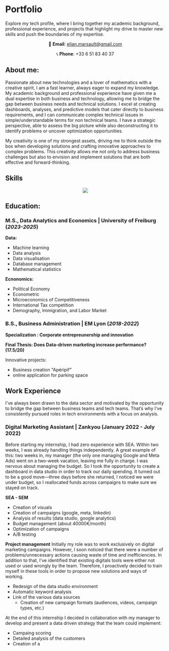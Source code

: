# Portfolio

Explore my tech profile, where I bring together my academic background, professional experience, and projects that highlight my drive to master new skills and push the boundaries of my expertise.

<div style="text-align: center;">

  <p>📧 <strong>Email</strong>: <a href="mailto:elian.marsault@gmail.com">elian.marsault@gmail.com</a></p>
  <p>📞 <strong>Phone</strong>: +33 6 51 83 40 37</p>

</div>
 
## About me:

Passionate about new technologies and a lover of mathematics with a creative spirit, I am a fast learner, always eager to expand my knowledge. My academic background and professional experience have given me a dual expertise in both business and technology, allowing me to bridge the gap between business needs and technical solutions. I excel at creating dashboards, analyses, and predictive models that cater directly to business requirements, and I can communicate complex technical issues in simple/understandable terms for non technical teams. I have a strategic perspective, able to assess the big picture while also deconstructing it to identify problems or uncover optimization opportunities.

My creativity is one of my strongest assets, driving me to think outside the box when developing solutions and crafting innovative approaches to complex problems.  This creativity allows me not only to address business challenges but also to envision and implement solutions that are both effective and forward-thinking.

## Skills

<p align="center">
  <a href="https://skillicons.dev">
    <img src="https://skillicons.dev/icons?i=mysql,py,pytorch,pycharm,r,tensorflow&theme=light" />
  </a>
</p>


## Education:

### M.S., Data Analytics and Economics	| University of Freiburg (_2023-2025_)

**Data:**
- Machine learning
- Data analysis
- Data visualisation
- Database management
- Mathematical statistics

**Ecnonomics:**
- Political Economy
- Econometric
- Microeconomics of Competitiveness
- International Tax competition
- Demography, Immigration, and Labor Market

               
### B.S., Business Administration | EM Lyon (_2018-2022_)

**Specialization : Corporate entrepreunership and innovation**

**Final Thesis: Does Data-driven marketing increase performance? (17.5/20)**

Innovative projects:
- Business creation "Apéripif"
- online application for parking space


## Work Experience

I've always been drawn to the data sector and motivated by the opportunity to bridge the gap between business teams and tech teams. That’s why I’ve consistently pursued roles in tech environments with a focus on analysis.

### Digital Marketing Assistant | Zankyou (January 2022 - July 2022)

Before starting my internship, I had zero experience with SEA. Within two weeks, I was already handling things independently. A great example of this: two weeks in, my manager (the only one managing Google and Meta Ads) went on a two-week vacation, leaving me fully in charge. I was nervous about managing the budget. So I took the opportunity to create a dashboard in data studio in order to track our daily spending. It turned out to be a good move—three days before she returned, I noticed we were under budget, so I reallocated funds across campaigns to make sure we stayed on track.

**SEA - SEM**
- Creation of visuals 
- Creation of campaigns (google, meta, linkedin)
- Analysis of results (data studio, google analytics)
- Budget management (about 40000€/month) 
- Optimization of campaigns
- A/B testing

**Project management**
Initially my role was to work exclusively on digital marketing campaigns. However, I soon noticed that there were a number of problems/unnecessary actions causing waste of time and inefficiencies. In addition to that, I’ve identified that existing digitals tools were either not used or used wrongly by the team. Therefore, I proactively decided to train myself in these tools in order to propose new solutions and ways of working. 

- Redesign of the data studio environment
- Automatic keyword analysis
- Link of the various data sources
  - Creation of new campaign formats (audiences, videos, campaign types, etc.) 
  

At the end of this internship I decided in collaboration with my manager to develop and present a data driven strategy that the team could implement:
- Campaing scoring
- Detailed analysis of the customers
- Creation of a 

